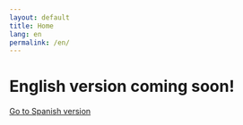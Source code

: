 ```yaml
---
layout: default
title: Home
lang: en
permalink: /en/
---
```

# English version coming soon!
[Go to Spanish version](/index.md)